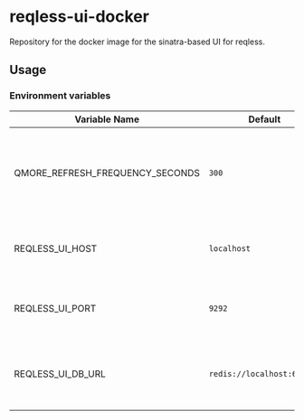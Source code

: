 # reqless-ui-docker

Repository for the docker image for the sinatra-based UI for reqless.

## Usage

### Environment variables

| Variable Name                   | Default                    | Description                                                         |
|---------------------------------|----------------------------|---------------------------------------------------------------------|
| QMORE_REFRESH_FREQUENCY_SECONDS | `300`                      | The frequency in seconds with which `qmore` should refresh configs. |
| REQLESS_UI_HOST                 | `localhost`                | The host the reqless UI server should bind to.                      |
| REQLESS_UI_PORT                 | `9292`                     | The port the reqless UI server should bind to.                      |
| REQLESS_UI_DB_URL               | `redis://localhost:6379/0` | The URL of the DB instance the reqless UI should use.            |
